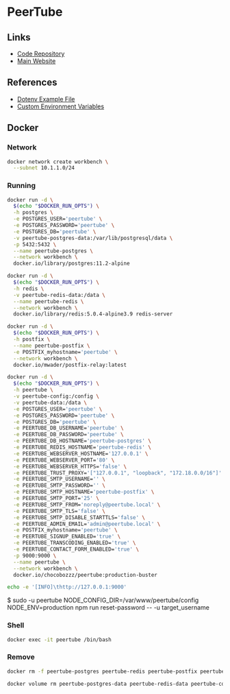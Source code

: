 # PeerTube

## Links

- [Code Repository](https://github.com/Chocobozzz/PeerTube)
- [Main Website](https://joinpeertube.org)

## References

- [Dotenv Example File](https://github.com/Chocobozzz/PeerTube/blob/develop/support/docker/production/.env)
- [Custom Environment Variables](https://github.com/Chocobozzz/PeerTube/blob/develop/support/docker/production/config/custom-environment-variables.yaml)

<!--
https://github.com/Chocobozzz/PeerTube/blob/develop/support/doc/tools.md#reset-passwordjs
-->

## Docker

### Network

```sh
docker network create workbench \
  --subnet 10.1.1.0/24
```

### Running

```sh
docker run -d \
  $(echo "$DOCKER_RUN_OPTS") \
  -h postgres \
  -e POSTGRES_USER='peertube' \
  -e POSTGRES_PASSWORD='peertube' \
  -e POSTGRES_DB='peertube' \
  -v peertube-postgres-data:/var/lib/postgresql/data \
  -p 5432:5432 \
  --name peertube-postgres \
  --network workbench \
  docker.io/library/postgres:11.2-alpine
```

```sh
docker run -d \
  $(echo "$DOCKER_RUN_OPTS") \
  -h redis \
  -v peertube-redis-data:/data \
  --name peertube-redis \
  --network workbench \
  docker.io/library/redis:5.0.4-alpine3.9 redis-server
```

```sh
docker run -d \
  $(echo "$DOCKER_RUN_OPTS") \
  -h postfix \
  --name peertube-postfix \
  -e POSTFIX_myhostname='peertube' \
  --network workbench \
  docker.io/mwader/postfix-relay:latest
```

```sh
docker run -d \
  $(echo "$DOCKER_RUN_OPTS") \
  -h peertube \
  -v peertube-config:/config \
  -v peertube-data:/data \
  -e POSTGRES_USER='peertube' \
  -e POSTGRES_PASSWORD='peertube' \
  -e POSTGRES_DB='peertube' \
  -e PEERTUBE_DB_USERNAME='peertube' \
  -e PEERTUBE_DB_PASSWORD='peertube' \
  -e PEERTUBE_DB_HOSTNAME='peertube-postgres' \
  -e PEERTUBE_REDIS_HOSTNAME='peertube-redis' \
  -e PEERTUBE_WEBSERVER_HOSTNAME='127.0.0.1' \
  -e PEERTUBE_WEBSERVER_PORT='80' \
  -e PEERTUBE_WEBSERVER_HTTPS='false' \
  -e PEERTUBE_TRUST_PROXY='["127.0.0.1", "loopback", "172.18.0.0/16"]' \
  -e PEERTUBE_SMTP_USERNAME='' \
  -e PEERTUBE_SMTP_PASSWORD='' \
  -e PEERTUBE_SMTP_HOSTNAME='peertube-postfix' \
  -e PEERTUBE_SMTP_PORT='25' \
  -e PEERTUBE_SMTP_FROM='noreply@peertube.local' \
  -e PEERTUBE_SMTP_TLS='false' \
  -e PEERTUBE_SMTP_DISABLE_STARTTLS='false' \
  -e PEERTUBE_ADMIN_EMAIL='admin@peertube.local' \
  -e POSTFIX_myhostname='peertube' \
  -e PEERTUBE_SIGNUP_ENABLED='true' \
  -e PEERTUBE_TRANSCODING_ENABLED='true' \
  -e PEERTUBE_CONTACT_FORM_ENABLED='true' \
  -p 9000:9000 \
  --name peertube \
  --network workbench \
  docker.io/chocobozzz/peertube:production-buster
```

```sh
echo -e '[INFO]\thttp://127.0.0.1:9000'
```

$ sudo -u peertube NODE_CONFIG_DIR=/var/www/peertube/config NODE_ENV=production npm run reset-password -- -u target_username

### Shell

```sh
docker exec -it peertube /bin/bash
```

### Remove

```sh
docker rm -f peertube-postgres peertube-redis peertube-postfix peertube

docker volume rm peertube-postgres-data peertube-redis-data peertube-config peertube-data
```
